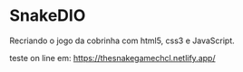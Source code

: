 # SnakeDIO

Recriando o jogo da cobrinha com html5, css3 e JavaScript.

teste on line em:
https://thesnakegamechcl.netlify.app/